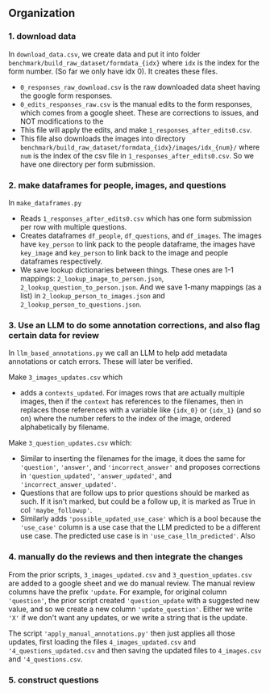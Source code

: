 ## Organization

### 1. download data
In `download_data.csv`, we create data and put it into folder `benchmark/build_raw_dataset/formdata_{idx}` where `idx` is the index for the form number. (So far we only have idx 0). It creates these files. 
- `0_responses_raw_download.csv` is the raw downloaded data sheet having the google form responses.
- `0_edits_responses_raw.csv` is the manual edits to the form responses, which comes from a google sheet. These are corrections to issues, and NOT modifications to the 
- This file will apply the edits, and make `1_responses_after_edits0.csv`. 
- This file also downloads the images into directory `benchmark/build_raw_dataset/formdata_{idx}/images/idx_{num}/` where `num` is the index of the csv file in `1_responses_after_edits0.csv`. So we have one directory per form submission.

### 2. make dataframes for people, images, and questions
In `make_dataframes.py`
- Reads `1_responses_after_edits0.csv` which has one form submission per row with multiple questions. 
- Creates dataframes `df_people`, `df_questions`, and `df_images`. The images have `key_person` to link pack to the people dataframe, the images have `key_image` and `key_person` to link back to the image and people dataframes respectively. 
- We save lookup dictionaries between things. These ones are 1-1 mappings: `2_lookup_image_to_person.json`, `2_lookup_question_to_person.json`. And we save 1-many mappings (as a list) in `2_lookup_person_to_images.json` and `2_lookup_person_to_questions.json`. 

### 3. Use an LLM to do some annotation corrections, and also flag certain data for review
In `llm_based_annotations.py` we call an LLM to help add metadata annotations or catch errors. These will later be verified. 

Make `3_images_updates.csv` which
- adds a `contexts_updated`. For images rows that are actually multiple images, then if the `context` has references to the filenames, then in replaces those references with a variable like `{idx_0}` or `{idx_1}` (and so on) where the number refers to the index of the image, ordered alphabetically by filename.

Make  `3_question_updates.csv` which:
- Similar to inserting the filenames for the image, it does the same for `'question'`, `'answer'`, and `'incorrect_answer'` and proposes corrections in `'question_updated'`, `'answer_updated'`, and `'incorrect_answer_updated'`.
- Questions that are follow ups to prior questions should be marked as such. If it isn't marked, but could be a follow up, it is marked as True in col `'maybe_followup'`. 
- Similarly adds `'possible_updated_use_case'` which is a bool because the `'use_case'` column is a use case that the LLM predicted to be a different use case. The predicted use case is in `'use_case_llm_predicted'`. Also 


### 4. manually do the reviews and then integrate the changes
From the prior scripts, `3_images_updated.csv` and `3_question_updates.csv` are added to a google sheet and we do manual review. The manual review columns have the prefix `'update`. For example, for original column `'question'`, the prior script created `'question_update` with a suggested new value, and so we create a new column `'update_question'`. Either we write `'X'` if we don't want any updates, or we write a string that is the update. 

The script `'apply_manual_annotations.py'` then just applies all those updates, first loading the files `4_images_updated.csv` and `'4_questions_updated.csv` and then saving the updated files to `4_images.csv` and `'4_questions.csv`.


### 5. construct questions



